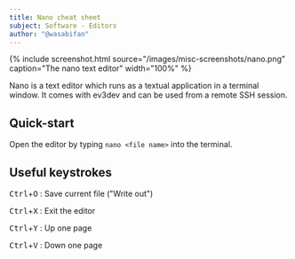 ```yaml
---
title: Nano cheat sheet
subject: Software - Editors
author: "@wasabifan"
---
```


{% include screenshot.html source="/images/misc-screenshots/nano.png" caption="The nano text editor" width="100%" %}

Nano is a text editor which runs as a textual application in a terminal window.
It comes with ev3dev and can be used from a remote SSH session.

## Quick-start

Open the editor by typing `nano <file name>` into the terminal.

## Useful keystrokes

<kbd>Ctrl</kbd>+<kbd>O</kbd>
: Save current file ("Write out")

<kbd>Ctrl</kbd>+<kbd>X</kbd>
: Exit the editor

<kbd>Ctrl</kbd>+<kbd>Y</kbd>
: Up one page

<kbd>Ctrl</kbd>+<kbd>V</kbd>
: Down one page